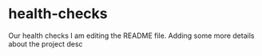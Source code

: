 # health-checks
Our health checks
I am editing the README file. Adding some more details about the project desc
